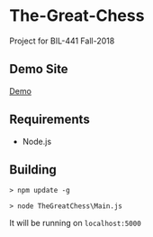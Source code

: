 # The-Great-Chess
Project for BIL-441 Fall-2018
## Demo Site
[Demo](https://floating-hamlet-87541.herokuapp.com/)

## Requirements
* Node.js

## Building
```
> npm update -g
```
```
> node TheGreatChess\Main.js
```
It will be running on ``` localhost:5000 ```
